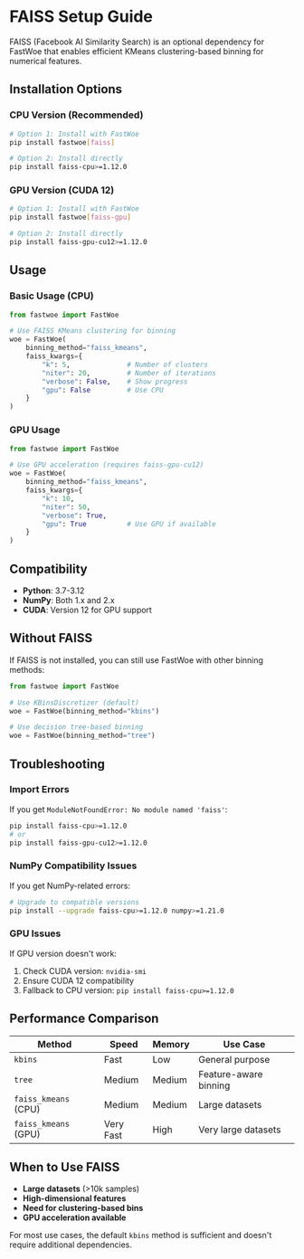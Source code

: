 # FAISS Setup Guide

FAISS (Facebook AI Similarity Search) is an optional dependency for FastWoe that enables efficient KMeans clustering-based binning for numerical features.

## Installation Options

### CPU Version (Recommended)
```bash
# Option 1: Install with FastWoe
pip install fastwoe[faiss]

# Option 2: Install directly
pip install faiss-cpu>=1.12.0
```

### GPU Version (CUDA 12)
```bash
# Option 1: Install with FastWoe
pip install fastwoe[faiss-gpu]

# Option 2: Install directly
pip install faiss-gpu-cu12>=1.12.0
```

## Usage

### Basic Usage (CPU)
```python
from fastwoe import FastWoe

# Use FAISS KMeans clustering for binning
woe = FastWoe(
    binning_method="faiss_kmeans",
    faiss_kwargs={
        "k": 5,              # Number of clusters
        "niter": 20,         # Number of iterations
        "verbose": False,    # Show progress
        "gpu": False         # Use CPU
    }
)
```

### GPU Usage
```python
from fastwoe import FastWoe

# Use GPU acceleration (requires faiss-gpu-cu12)
woe = FastWoe(
    binning_method="faiss_kmeans",
    faiss_kwargs={
        "k": 10,
        "niter": 50,
        "verbose": True,
        "gpu": True          # Use GPU if available
    }
)
```

## Compatibility

- **Python**: 3.7-3.12
- **NumPy**: Both 1.x and 2.x
- **CUDA**: Version 12 for GPU support

## Without FAISS

If FAISS is not installed, you can still use FastWoe with other binning methods:

```python
from fastwoe import FastWoe

# Use KBinsDiscretizer (default)
woe = FastWoe(binning_method="kbins")

# Use decision tree-based binning
woe = FastWoe(binning_method="tree")
```

## Troubleshooting

### Import Errors
If you get `ModuleNotFoundError: No module named 'faiss'`:
```bash
pip install faiss-cpu>=1.12.0
# or
pip install faiss-gpu-cu12>=1.12.0
```

### NumPy Compatibility Issues
If you get NumPy-related errors:
```bash
# Upgrade to compatible versions
pip install --upgrade faiss-cpu>=1.12.0 numpy>=1.21.0
```

### GPU Issues
If GPU version doesn't work:
1. Check CUDA version: `nvidia-smi`
2. Ensure CUDA 12 compatibility
3. Fallback to CPU version: `pip install faiss-cpu>=1.12.0`

## Performance Comparison

| Method | Speed | Memory | Use Case |
|--------|-------|--------|----------|
| `kbins` | Fast | Low | General purpose |
| `tree` | Medium | Medium | Feature-aware binning |
| `faiss_kmeans` (CPU) | Medium | Medium | Large datasets |
| `faiss_kmeans` (GPU) | Very Fast | High | Very large datasets |

## When to Use FAISS

- **Large datasets** (>10k samples)
- **High-dimensional features**
- **Need for clustering-based bins**
- **GPU acceleration available**

For most use cases, the default `kbins` method is sufficient and doesn't require additional dependencies.
